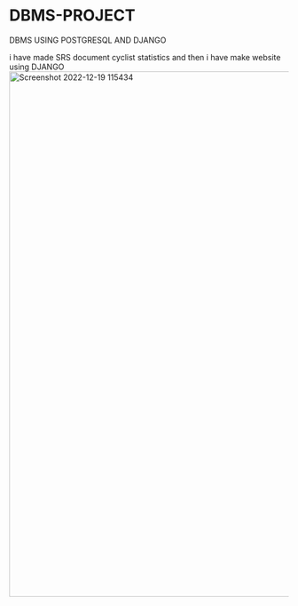 # DBMS-PROJECT
DBMS USING POSTGRESQL AND DJANGO

i have made SRS document cyclist statistics and then i have make website using DJANGO
<img width="946" alt="Screenshot 2022-12-19 115434" src="https://user-images.githubusercontent.com/107188205/208361537-137d1795-b9de-49aa-a897-d95cf2d03920.png">

